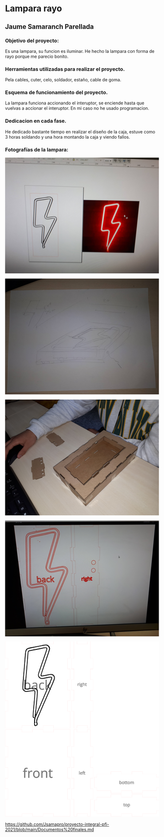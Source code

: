 # Lampara rayo 
## Jaume Samaranch Parellada

### Objetivo del proyecto:
Es una lampara, su funcion es iluminar.
He hecho la lampara con forma de rayo porque me parecio bonito.

### Herramientas utilizadas para realizar el proyecto.

Pela cables, cuter, celo, soldador, estaño, cable de goma.

### Esquema de funcionamiento del proyecto.

La lampara funciona accionando el interuptor, se enciende hasta que vuelvas a accionar el interuptor. En mi caso no he usado programacion.

### Dedicacion en cada fase.

He dedicado bastante tiempo en realizar el diseño de la caja, estuve como 3 horas soldando y una hora montando la caja y viendo fallos.

### Fotografías de la lampara:

![](https://github.com/Jsamapro/proyecto-integral-pfi-2021/blob/main/20210429_133314.jpg)

![](https://github.com/Jsamapro/proyecto-integral-pfi-2021/blob/main/20210429_133734.jpg)

![](https://github.com/Jsamapro/proyecto-integral-pfi-2021/blob/main/20210505_100513.jpg)

![](https://github.com/Jsamapro/proyecto-integral-pfi-2021/blob/main/20210505_105105.jpg)

![](https://github.com/Jsamapro/proyecto-integral-pfi-2021/blob/main/box.svg)

https://github.com/Jsamapro/proyecto-integral-pfi-2021/blob/main/Documentos%20finales.md
